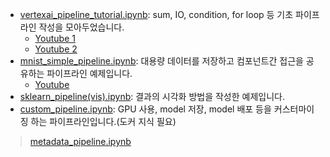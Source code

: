 * [vertexai_pipeline_tutorial.ipynb](https://github.com/silverstar0727/ML-Pipeline-Tutorial/blob/main/vertex-ai-pipeline/vertexai_pipeline_tutorial.ipynb): sum, IO, condition, for loop 등 기초 파이프라인 작성을 모아두었습니다.
  * [Youtube 1](https://www.youtube.com/watch?v=WAVypTYYkek)
  * [Youtube 2](https://www.youtube.com/watch?v=hQvOMeypO4I)
* [mnist_simple_pipeline.ipynb](https://github.com/silverstar0727/ML-Pipeline-Tutorial/blob/main/vertex-ai-pipeline/mnist_simple_pipeline.ipynb): 대용량 데이터를 저장하고 컴포넌트간 접근을 공유하는 파이프라인 예제입니다.
  * [Youtube](https://www.youtube.com/watch?v=dIK2YXAfla4)
* [sklearn_pipeline(vis).ipynb](https://github.com/silverstar0727/ML-Pipeline-Tutorial/blob/main/vertex-ai-pipeline/sklearn_pipeline(vis).ipynb): 결과의 시각화 방법을 작성한 예제입니다.
* [custom_pipeline.ipynb](https://github.com/silverstar0727/ML-Pipeline-Tutorial/blob/main/vertex-ai-pipeline/custom_pipeline.ipynb): GPU 사용, model 저장, model 배포 등을 커스터마이징 하는 파이프라인입니다.(도커 지식 필요)


> [metadata_pipeline.ipynb](https://github.com/silverstar0727/ML-Pipeline-Tutorial/blob/main/vertex-ai-pipeline/metadata_pipeline.ipynb)
